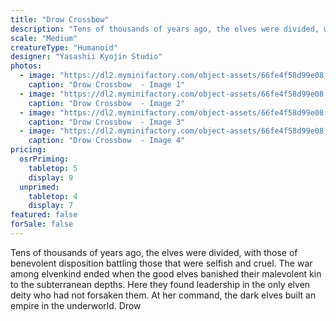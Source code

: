 ```yaml
---
title: "Drow Crossbow"
description: "Tens of thousands of years ago, the elves were divided, with those of benevolent disposition battling those that were selfish and cruel. The war among elvenkind ended when the good elves banished their malevolent kin to the subterranean depths. Here they found leadership in the only elven deity who had not forsaken them. At her command, the dark elves built an empire in the underworld. Drow"
scale: "Medium"
creatureType: "Humanoid"
designer: "Yasashii Kyojin Studio"
photos:
  - image: "https://dl2.myminifactory.com/object-assets/66fe4f58d99e08.25768002/images/720X720-Drow_Male_03_PS.jpg"
    caption: "Drow Crossbow  - Image 1"
  - image: "https://dl2.myminifactory.com/object-assets/66fe4f58d99e08.25768002/images/720X720-Drow_Male_03_SCALE.jpg"
    caption: "Drow Crossbow  - Image 2"
  - image: "https://dl2.myminifactory.com/object-assets/66fe4f58d99e08.25768002/images/720X720-Drow_Male_03_C.jpg"
    caption: "Drow Crossbow  - Image 3"
  - image: "https://dl2.myminifactory.com/object-assets/66fe4f58d99e08.25768002/images/720X720-Drow_Male_03_B.jpg"
    caption: "Drow Crossbow  - Image 4"
pricing:
  osrPriming:
    tabletop: 5
    display: 9
  unprimed:
    tabletop: 4
    display: 7
featured: false
forSale: false
---
```


Tens of thousands of years ago, the elves were divided, with those of benevolent disposition battling those that were selfish and cruel. The war among elvenkind ended when the good elves banished their malevolent kin to the subterranean depths. Here they found leadership in the only elven deity who had not forsaken them. At her command, the dark elves built an empire in the underworld. Drow